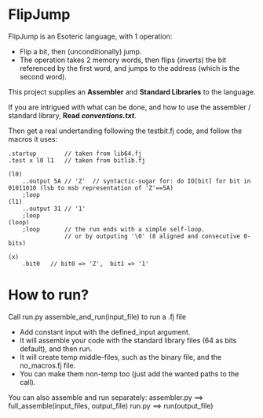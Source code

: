 # FlipJump

FlipJump is an Esoteric language, with 1 operation: <br>
- Flip a bit, then (unconditionally) jump. <br>
- The operation takes 2 memory words, then flips (inverts) the bit referenced by the first word, and jumps to the address (which is the second word). <br>

This project supplies an **Assembler** and **Standard Libraries** to the language.

If you are intrigued with what can be done, and how to use the assembler / standard library, **Read *conventions.txt***. <br>

Then get a real undertanding following the testbit.fj code, and follow the macros it uses:

```
.startup        // taken from lib64.fj
.test x l0 l1   // taken from bitlib.fj

(l0)
    ..output 5A // 'Z'	// syntactic-sugar for: do IO[bit] for bit in 01011010 (lsb to msb representation of 'Z'==5A)
    ;loop
(l1)
    ..output 31 // '1'
    ;loop
(loop)
    ;loop       // the run ends with a simple self-loop.
                // or by outputing '\0' (8 aligned and consecutive 0-bits)

(x)
    .bit0   // bit0 => 'Z',  bit1 => '1'
```

# How to run?

Call run.py assemble_and_run(input_file) to run a .fj file
- Add constant input with the defined_input argument.
- It will assemble your code with the standard library files (64 as bits default), and then run.
- It will create temp middle-files, such as the binary file, and the no_macros.fj file.
- You can make them non-temp too (just add the wanted paths to the call).

You can also assemble and run separately:
    assembler.py  ==>  full_assemble(input_files, output_file)
    run.py  ==>  run(output_file)
